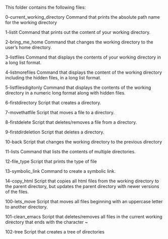 This folder contains the following files:

0-current_working_directory
Command that prints the absolute path name for the working directory

1-listit
Command that prints out the content of your working directory.

2-bring_me_home
Command that changes the working directory to the user’s home directory.

3-listfiles
Command that displays the contents of your working directory in a long list format.

4-listmorefiles
Command that displays the content of the working directory including the hidden files, in a long list format.

5-listfilesdigitonly
Command that displays the contents of the working directory in a numeric long format along with hidden files.

6-firstdirectory
Script that creates a directory.

7-movethatfile
Script that moves a file to a directory.

8-firstdelete
Script that deletes/removes a file from a directory.

9-firstdirdeletion
Script that deletes a directory.

10-back
Script that changes the working directory to the previous directory

11-lists
Command that lists the contents of multiple directories.

12-file_type
Script that prints the type of file

13-symbolic_link
Command to create a symbolic link.

14-copy_html
Script that copies all html files from the working directory to the parent directory, but updates the parent directory with newer versions of the files.

100-lets_move
Script that moves all files beginning with an uppercase letter to another directory.

101-clean_emacs
Script that deletes/removes all files in the current working directory that ends with the character ~

102-tree
Script that creates a tree of directories